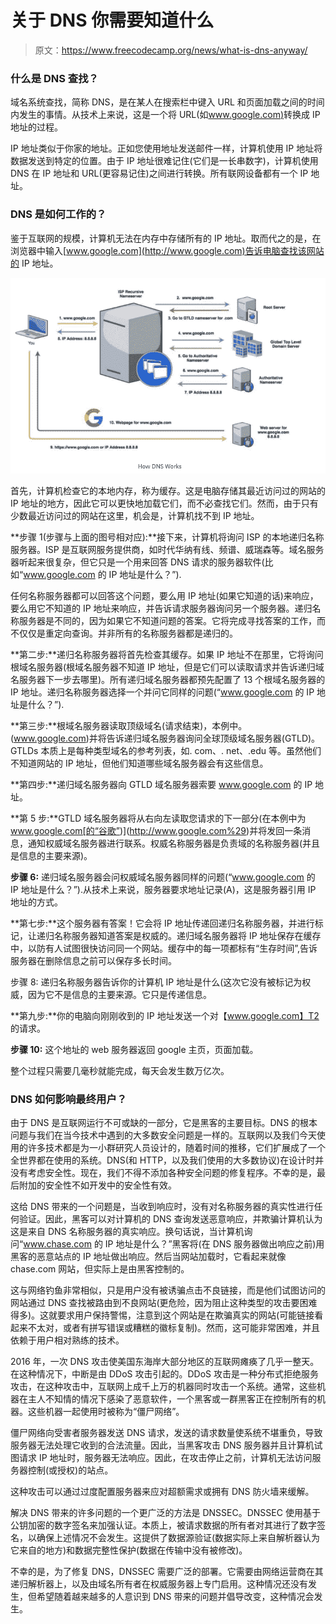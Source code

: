 # 关于 DNS 你需要知道什么

> 原文：<https://www.freecodecamp.org/news/what-is-dns-anyway/>

### 什么是 DNS 查找？

域名系统查找，简称 DNS，是在某人在搜索栏中键入 URL 和页面加载之间的时间内发生的事情。从技术上来说，这是一个将 URL(如[www.google.com)](http://www.google.com%29)转换成 IP 地址的过程。

IP 地址类似于你家的地址。正如您使用地址发送邮件一样，计算机使用 IP 地址将数据发送到特定的位置。由于 IP 地址很难记住(它们是一长串数字)，计算机使用 DNS 在 IP 地址和 URL(更容易记住)之间进行转换。所有联网设备都有一个 IP 地址。

### DNS 是如何工作的？

鉴于互联网的规模，计算机无法在内存中存储所有的 IP 地址。取而代之的是，在浏览器中输入[www.google.com](http://www.google.com)告诉电脑查找该网站的 IP 地址。

![Screen-Shot-2019-06-13-at-5.00.46-PM](img/af772b4e38f1096e9dc6000aa366c488.png)

首先，计算机检查它的本地内存，称为缓存。这是电脑存储其最近访问过的网站的 IP 地址的地方，因此它可以更快地加载它们，而不必查找它们。然而，由于只有少数最近访问过的网站在这里，机会是，计算机找不到 IP 地址。

**步骤 1(步骤与上面的图号相对应):**接下来，计算机将询问 ISP 的本地递归名称服务器。ISP 是互联网服务提供商，如时代华纳有线、频谱、威瑞森等。域名服务器听起来很复杂，但它只是一个用来回答 DNS 请求的服务器软件(比如“www.google.com 的 IP 地址是什么？”).

任何名称服务器都可以回答这个问题，要么用 IP 地址(如果它知道的话)来响应，要么用它不知道的 IP 地址来响应，并告诉请求服务器询问另一个服务器。递归名称服务器是不同的，因为如果它不知道问题的答案。它将完成寻找答案的工作，而不仅仅是重定向查询。并非所有的名称服务器都是递归的。

**第二步:**递归名称服务器将首先检查其缓存。如果 IP 地址不在那里，它将询问根域名服务器(根域名服务器不知道 IP 地址，但是它们可以读取请求并告诉递归域名服务器下一步去哪里)。所有递归域名服务器都预先配置了 13 个根域名服务器的 IP 地址。递归名称服务器选择一个并问它同样的问题(“www.google.com 的 IP 地址是什么？”).

**第三步:**根域名服务器读取顶级域名(请求结束)，本例中。(www.google.com)并将告诉递归域名服务器询问全球顶级域名服务器(GTLD)。GTLDs 本质上是每种类型域名的参考列表，如. com、. net、.edu 等。虽然他们不知道网站的 IP 地址，但他们知道哪些域名服务器会有这些信息。

**第四步:**递归域名服务器向 GTLD 域名服务器索要 www.google.com 的 IP 地址。

**第 5 步:**GTLD 域名服务器将从右向左读取您请求的下一部分(在本例中为 www.google.com[的“谷歌”)](http://www.google.com%29)并将发回一条消息，通知权威域名服务器进行联系。权威名称服务器是负责域的名称服务器(并且是信息的主要来源)。

**步骤 6:** 递归域名服务器会问权威域名服务器同样的问题(“www.google.com 的 IP 地址是什么？”).从技术上来说，服务器要求地址记录(A)，这是服务器引用 IP 地址的方式。

**第七步:**这个服务器有答案！它会将 IP 地址传递回递归名称服务器，并进行标记，让递归名称服务器知道答案是权威的。递归域名服务器将 IP 地址保存在缓存中，以防有人试图很快访问同一个网站。缓存中的每一项都标有“生存时间”,告诉服务器在删除信息之前可以保存多长时间。

步骤 8: 递归名称服务器告诉你的计算机 IP 地址是什么(这次它没有被标记为权威，因为它不是信息的主要来源。它只是传递信息。

**第九步:**你的电脑向刚刚收到的 IP 地址发送一个对【www.google.com】T2 的请求。

**步骤 10:** 这个地址的 web 服务器返回 google 主页，页面加载。

整个过程只需要几毫秒就能完成，每天会发生数万亿次。

### DNS 如何影响最终用户？

由于 DNS 是互联网运行不可或缺的一部分，它是黑客的主要目标。DNS 的根本问题与我们在当今技术中遇到的大多数安全问题是一样的。互联网以及我们今天使用的许多技术都是为一小群研究人员设计的，随着时间的推移，它们扩展成了一个全世界都在使用的系统。DNS(和 HTTP，以及我们使用的大多数协议)在设计时并没有考虑安全性。现在，我们不得不添加各种安全问题的修复程序。不幸的是，最后附加的安全性不如开发中的安全性有效。

这给 DNS 带来的一个问题是，当收到响应时，没有对名称服务器的真实性进行任何验证。因此，黑客可以对计算机的 DNS 查询发送恶意响应，并欺骗计算机认为这是来自 DNS 名称服务器的真实响应。换句话说，当计算机询问“www.chase.com 的 IP 地址是什么？”黑客将(在 DNS 服务器做出响应之前)用黑客的恶意站点的 IP 地址做出响应。然后当网站加载时，它看起来就像 chase.com 网站，但实际上是由黑客控制的。

这与网络钓鱼非常相似，只是用户没有被诱骗点击不良链接，而是他们试图访问的网站通过 DNS 查找被路由到不良网站(更危险，因为阻止这种类型的攻击要困难得多)。这就要求用户保持警惕，注意到这个网站是在欺骗真实的网站(可能链接看起来不太对，或者有拼写错误或糟糕的徽标复制)。然而，这可能非常困难，并且依赖于用户相对熟练的技术。

2016 年，一次 DNS 攻击使美国东海岸大部分地区的互联网瘫痪了几乎一整天。在这种情况下，中断是由 DDoS 攻击引起的。DDoS 攻击是一种分布式拒绝服务攻击，在这种攻击中，互联网上成千上万的机器同时攻击一个系统。通常，这些机器在主人不知情的情况下感染了恶意软件，一个黑客或一群黑客正在控制所有的机器。这些机器一起使用时被称为“僵尸网络”。

僵尸网络向受害者服务器发送 DNS 请求，发送的请求数量使系统不堪重负，导致服务器无法处理它收到的合法流量。因此，当黑客攻击 DNS 服务器并且计算机试图请求 IP 地址时，服务器无法响应。因此，在攻击停止之前，计算机无法访问服务器控制(或授权)的站点。

这种攻击可以通过过度配置服务器来应对超额需求或拥有 DNS 防火墙来缓解。

解决 DNS 带来的许多问题的一个更广泛的方法是 DNSSEC。DNSSEC 使用基于公钥加密的数字签名来加强认证。本质上，被请求数据的所有者对其进行了数字签名，以确保上述情况不会发生。这提供了数据源验证(数据实际上来自解析器认为它来自的地方)和数据完整性保护(数据在传输中没有被修改)。

不幸的是，为了修复 DNS，DNSSEC 需要广泛的部署。它需要由网络运营商在其递归解析器上，以及由域名所有者在权威服务器上专门启用。这种情况还没有发生，但希望随着越来越多的人意识到 DNS 带来的问题并倡导改变，这种情况会发生。